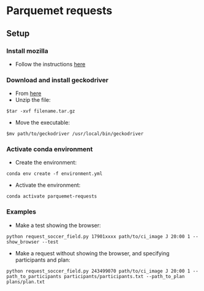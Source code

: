 # Parquemet requests

## Setup

### Install mozilla
- Follow the instructions [here](https://askubuntu.com/questions/1502031/how-to-install-firefox-directly-from-mozilla-with-apt)


### Download and install geckodriver
- From [here](https://github.com/mozilla/geckodriver/releases)
- Unzip the file:
```
$tar -xvf filename.tar.gz
```
- Move the executable:
```
$mv path/to/geckodriver /usr/local/bin/geckodriver
```

### Activate conda environment
- Create the environment:
```
conda env create -f environment.yml
```
- Activate the environment:
```
conda activate parquemet-requests
```

### Examples
- Make a test showing the browser:
```
python request_soccer_field.py 17901xxxx path/to/ci_image J 20:00 1 --show_browser --test
```
- Make a request without showing the browser, and specifying participants and plan:
```
python request_soccer_field.py 243499070 path/to/ci_image J 20:00 1 --path_to_participants participants/participants.txt --path_to_plan plans/plan.txt
```

